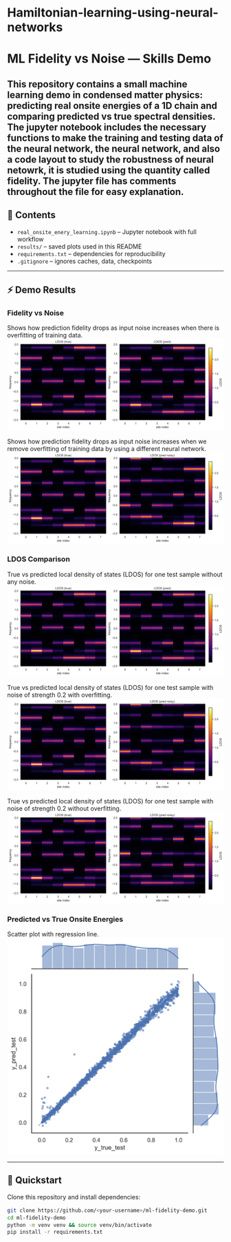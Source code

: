 # Hamiltonian-learning-using-neural-networks

# ML Fidelity vs Noise — Skills Demo

This repository contains a small **machine learning demo** in condensed matter physics:  
predicting real onsite energies of a 1D chain and comparing **predicted vs true spectral densities**.  
The jupyter notebook includes the necessary functions to make the training and testing data of the neural network, the neural network, and also a code layout to study the robustness of neural netowrk, it is studied using the quantity called fidelity. The jupyter file has comments throughout the file for easy explanation.
---

## 📖 Contents
- `real_onsite_enery_learning.ipynb` – Jupyter notebook with full workflow
- `results/` – saved plots used in this README
- `requirements.txt` – dependencies for reproducibility
- `.gitignore` – ignores caches, data, checkpoints

---

## ⚡ Demo Results

### Fidelity vs Noise
Shows how prediction fidelity drops as input noise increases when there is overfitting of training data.
![Fidelity vs Noise](results/fidelityvsnoise_with_overfitting.png)

Shows how prediction fidelity drops as input noise increases when we remove overfitting of training data by using a different neural network.
![Fidelity vs Noise](results/fidelityvsnoise_nooverfitting.png)

### LDOS Comparison
True vs predicted local density of states (LDOS) for one test sample without any noise.
![LDOS comparison](results/ldos_true_pred1.png)

True vs predicted local density of states (LDOS) for one test sample with noise of strength $0.2$ with overfitting.
![LDOS comparison](results/ldos_true_pred_noisy_with_overfitting.png)

True vs predicted local density of states (LDOS) for one test sample with noise of strength $0.2$ without overfitting.
![LDOS comparison](results/ldos_true_pred_noisy_nooverfitting.png)

### Predicted vs True Onsite Energies
Scatter plot with regression line.
![Prediction vs True](results/pred_vs_true_jointplot_test.png)

---

## 🚀 Quickstart

Clone this repository and install dependencies:

```bash
git clone https://github.com/<your-username>/ml-fidelity-demo.git
cd ml-fidelity-demo
python -m venv venv && source venv/bin/activate
pip install -r requirements.txt
